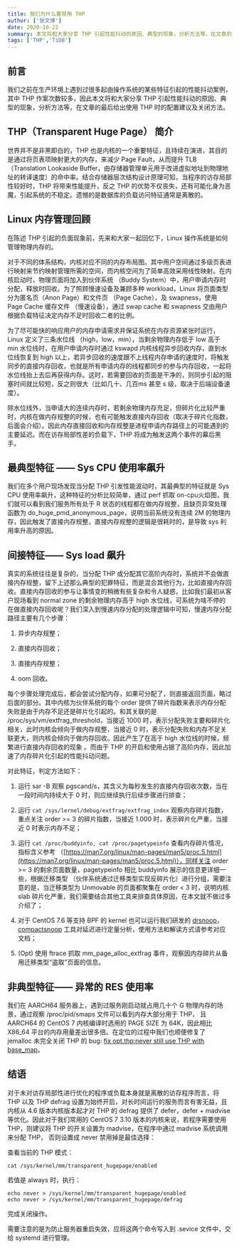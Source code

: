 ```yaml
---
title: 我们为什么要禁用 THP
author: ['张文博']
date: 2020-10-22
summary: 本文将和大家分享 THP 引起性能抖动的原因、典型的现象，分析方法等，在文章的最后给出使用 THP 时的配置建议及关闭方法。
tags: ['THP','TiDB']
---
```


## 前言

我们之前在生产环境上遇到过很多起由操作系统的某些特征引起的性能抖动案例，其中 THP 作案次数较多，因此本文将和大家分享 THP 引起性能抖动的原因、典型的现象，分析方法等，在文章的最后给出使用 THP 时的配置建议及关闭方法。

## THP（Transparent Huge Page） 简介

世界并不是非黑即白的，THP 也是内核的一个重要特征，且持续在演进，其目的是通过将页表项映射更大的内存，来减少 Page Fault，从而提升 TLB （Translation Lookaside Buffer，由存储器管理单元用于改进虚拟地址到物理地址的转译速度）的命中率。结合存储器层次结构设计原理可知，当程序的访存局部性较好时，THP 将带来性能提升，反之 THP 的优势不仅丧失，还有可能化身为恶魔，引起系统的不稳定。遗憾的是数据库的负载访问特征通常是离散的。

## Linux 内存管理回顾

在陈述 THP 引起的负面现象前，先来和大家一起回忆下，Linux 操作系统是如何管理物理内存的。

对于不同的体系结构，内核对应不同的内存布局图。其中用户空间通过多级页表进行映射来节约映射管理所需的空间，而内核空间为了简单高效采用线性映射。在内核启动时，物理页面将加入到伙伴系统 （Buddy System）中，用户申请内存时分配，释放时回收。为了照顾慢速设备及兼顾多种 workload，Linux 将页面类型分为匿名页（Anon Page）和文件页 （Page Cache），及 swapness，使用 Page Cache 缓存文件 （慢速设备），通过 swap cache 和 swapness 交由用户根据负载特征决定内存不足时回收二者的比例。

为了尽可能快的响应用户的内存申请需求并保证系统在内存资源紧张时运行，Linux 定义了三条水位线 （high，low，min），当剩余物理内存低于 low 高于 min 水位线时，在用户申请内存时通过 kswapd 内核线程异步回收内存，直到水位线恢复到 high 以上，若异步回收的速度跟不上线程内存申请的速度时，将触发同步的直接内存回收，也就是所有申请内存的线程都同步的参与内存回收，一起将水位线抬上去后再获得内存。这时，若需要回收的页面是干净的，则同步引起的阻塞时间就比较短，反之则很大（比如几十、几百ms 甚至 s 级，取决于后端设备速度）。

除水位线外，当申请大的连续内存时，若剩余物理内存充足，但碎片化比较严重时，内核在做内存规整的时候，也有可能触发直接内存回收（取决于碎片化指数，后面会介绍）。因此内存直接回收和内存规整是进程申请内存路径上的可能遇到的主要延迟。而在访存局部性差的负载下，THP 将成为触发这两个事件的幕后黑手。

## 最典型特征 —— Sys CPU 使用率飙升

我们在多个用户现场发现当分配 THP 引发性能波动时，其最典型的特征就是 Sys CPU 使用率飙升，这种特征的分析比较简单，通过 perf 抓取 on-cpu火焰图，我们就可以看到我们服务所有处于 R 状态的线程都在做内存规整，且缺页异常处理函数为 do_huge_pmd_anonymous_page，说明当前系统没有连续 2M 的物理内存，因此触发了直接内存规整，直接内存规整的逻辑是很耗时的，是导致 sys 利用率升高的原因。
 
## 间接特征—— Sys load 飙升

真实的系统往往是复杂的，当分配 THP 或分配其它高阶内存时，系统并不会做直接内存规整，留下上述那么典型的犯罪特征，而是混合其他行为，比如直接内存回收。直接内存回收的参与让事情变的稍微有些复杂和令人疑惑，比如我们最初从客户现场看到 normal zone 的剩余物理内存高于 high 水位线，可系统为啥不停的在做直接内存回收呢？我们深入到慢速内存分配的处理逻辑中可知，慢速内存分配路径主要有几个步骤：

1. 异步内存规整；

2. 直接内存回收；

3. 直接内存规整；

4. oom 回收。

每个步骤处理完成后，都会尝试分配内存，如果可分配了，则直接返回页面，略过后面的部分。其中内核为伙伴系统的每个 order 提供了碎片指数来表示内存分配失败是由于内存不足还是碎片化引起的。和其关联的是 /proc/sys/vm/extfrag_threshold，当接近 1000 时，表示分配失败主要和碎片化相关，此时内核会倾向于做内存规整，当接近 0 时，表示分配失败和内存不足关联更大，则内核会倾向于做内存回收。因此产生了在高于 high 水位线的时候，频繁进行直接内存回收的现象 。而由于 THP 的开启和使用占据了高阶内存，因此加速了内存碎片化引起的性能抖动问题。

对此特征，判定方法如下：

1.  运行 sar -B 观察 pgscand/s，其含义为每秒发生的直接内存回收次数，当在一段时间内持续大于 0 时，则应继续执行后续步骤进行排查；

2. 运行 `cat /sys/lernel/debug/extfrag/extfrag_index` 观察内存碎片指数，重点关注 order >= 3 的碎片指数，当接近 1.000 时，表示碎片化严重，当接近 0 时表示内存不足；

3. 运行 `cat /proc/buddyinfo, cat /proc/pagetypeinfo` 查看内存碎片情况， 指标含义参考 （[https://man7.org/linux/man-pages/man5/proc.5.html](https://man7.org/linux/man-pages/man5/proc.5.html)），同样关注 order >= 3 的剩余页面数量，pagetypeinfo 相比 buddyinfo 展示的信息更详细一些，根据迁移类型 （伙伴系统通过迁移类型实现反碎片化）进行分组，需要注意的是，当迁移类型为 Unmovable 的页面都聚集在 order < 3 时，说明内核 slab 碎片化严重，我们需要结合其他工具来排查具体原因，在本文就不做过多介绍了；

4. 对于 CentOS 7.6 等支持 BPF 的 kernel 也可以运行我们研发的 [drsnoop](https://github.com/iovisor/bcc/blob/master/tools/drsnoop_example.txt)，[compactsnoop](https://github.com/iovisor/bcc/blob/master/tools/compactsnoop_example.txt) 工具对延迟进行定量分析，使用方法和解读方式请参考对应文档；

5. (Opt) 使用 ftrace 抓取 mm_page_alloc_extfrag  事件，观察因内存碎片从备用迁移类型“盗取”页面的信息。

## 非典型特征—— 异常的 RES 使用率

我们在 AARCH64 服务器上，遇到过服务刚启动就占用几十个 G 物理内存的场景，通过观察 /proc/pid/smaps 文件可以看到内存大部分用于 THP， 且 AARCH64 的 CentOS 7 内核编译时选用的 PAGE SIZE 为 64K，因此相比 X86_64 平台的内存用量差出很多倍。在定位的过程中我们也顺便修复了 jemalloc 未完全关闭 THP 的 bug: [fix opt.thp:never still use THP with base_map](https://github.com/jemalloc/jemalloc/pull/1704)。

## 结语

对于未对访存局部性进行优化的程序或负载本身就是离散的访存程序而言，将 THP 以及 THP defrag 设置为始终开启，对长时间运行的服务而言有害无益，且内核从 4.6 版本内核版本起才对 THP 的 defrag 提供了 defer，defer + madvise 等优化。因此对于我们常用的 CentOS 7 3.10 版本的内核来说，若程序需要使用 THP，则建议将 THP 的开关设置为 madvise，在程序中通过 madvise 系统调用来分配 THP， 否则设置成 never 禁用掉是最佳选择：

查看当前的 THP 模式：

```
cat /sys/kernel/mm/transparent_hugepage/enabled
```

若值是 always 时，执行：

```
echo never > /sys/kernel/mm/transparent_hugepage/enabled
echo never > /sys/kernel/mm/transparent_hugepage/defrag
```

完成关闭操作。

需要注意的是为防止服务器重启失效，应将这两个命令写入到 .sevice 文件中，交给 systemd 进行管理。